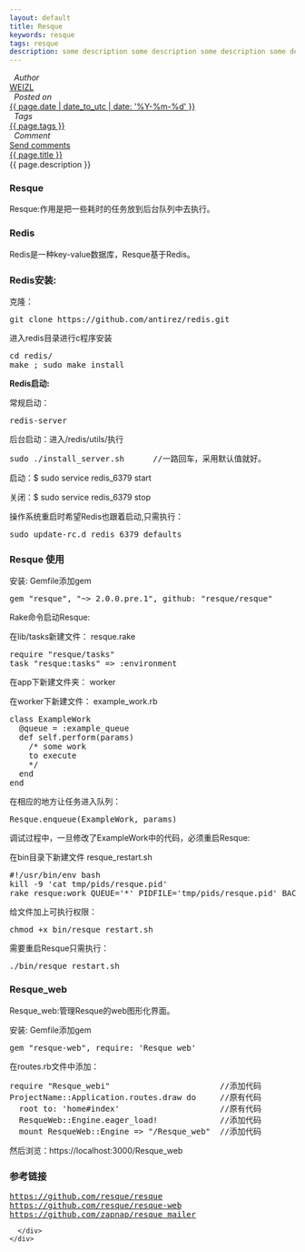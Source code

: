 ```yaml
---
layout: default 
title: Resque
keywords: resque
tags: resque
description: some description some description some description some description
---
```

<div class="article-container">
  <div class="blog-info"> 
    <div class="blog-item-head">
      <div class="blog-item-pencil">
        <i class="fa fa-file-text fa-2x"></i>
      </div>
      <div class="blog-item-author">
        <i class="fa fa-user">&nbsp;&nbsp;Author</i>
        <div class="author-link">
          <a href="/">WEIZL</a>
        </div> 
      </div>
      <div class="blog-item-clock">
        <i class="fa fa-clock-o">&nbsp;&nbsp;Posted on</i>
        <div class="clock-link">
          <a href="/">{{ page.date | date_to_utc | date: '%Y-%m-%d' }}</a>
        </div> 
      </div>
      <div class="blog-item-tags">
        <i class="fa fa-tags">&nbsp;&nbsp;Tags</i>
        <div class="tag-link">
          <a href="/">{{ page.tags }}</a>
        </div> 
      </div>
      <div class="blog-item-comment">
        <i class="fa fa-comment">&nbsp;&nbsp;Comment</i>
        <div class="comment-link">
          <a href="/">Send comments</a>
        </div> 
      </div>
    </div>
    <div class="blog-item-info">
      <div class="blog-item-title"><a href="{{ page.url }}">{{ page.title }}</a></div>
      <div class="blog-item-description">
        {{ page.description }}
      </div>
      <div class="blog-item-content">
        <h3>Resque</h3>
        <p>Resque:作用是把一些耗时的任务放到后台队列中去执行。</p>
        <h3>Redis</h3>
        <p>Redis是一种key-value数据库，Resque基于Redis。</p>
        <h3>Redis安装:</h3>
        <p>克隆：</p>
<pre>
git clone https://github.com/antirez/redis.git
</pre>

<p>进入redis目录进行c程序安装</p>

<pre>
cd redis/ 
make ; sudo make install
</pre>

<p><b>Redis启动:</b></p>
<p>常规启动：</p>

<pre>
redis-server
</pre>

<p>后台启动：进入/redis/utils/执行</p>

<pre>
sudo ./install_server.sh      //一路回车，采用默认值就好。
</pre>

<p>启动：$ sudo service redis_6379 start</p>
<p>关闭：$ sudo service redis_6379 stop</p>
<p>操作系统重启时希望Redis也跟着启动,只需执行：</p>

<pre>
sudo update-rc.d redis_6379 defaults
</pre>

<h3>Resque 使用</h3>
<p>安装: Gemfile添加gem</p> 

<pre>
gem "resque", "~> 2.0.0.pre.1", github: "resque/resque"
</pre>

<p>Rake命令启动Resque:</p>
<p>在lib/tasks新建文件： resque.rake</p>

<pre>
require "resque/tasks" 
task "resque:tasks" => :environment
</pre>

<p>在app下新建文件夹： worker</p>
<p>在worker下新建文件： example_work.rb</p>

<pre>
class ExampleWork 
  @queue = :example_queue
  def self.perform(params)
    /* some work
    to execute 
    */
  end  
end 
</pre>

<p>在相应的地方让任务进入队列：</p>

<pre>
Resque.enqueue(ExampleWork, params)
</pre>

<p>调试过程中，一旦修改了ExampleWork中的代码，必须重启Resque:</p>
<p>在bin目录下新建文件 resque_restart.sh </p>

<pre>
#!/usr/bin/env bash
kill -9 'cat tmp/pids/resque.pid' 
rake resque:work QUEUE='*' PIDFILE='tmp/pids/resque.pid' BACKGROUND=yes
</pre>

<p>给文件加上可执行权限： </p>

<pre>
chmod +x bin/resque_restart.sh
</pre>

<p>需要重启Resque只需执行：</p>

<pre>
./bin/resque_restart.sh
</pre>

<h3>Resque_web</h3>
<p>Resque_web:管理Resque的web图形化界面。</p>
<p>安装: Gemfile添加gem</p>

<pre>
gem "resque-web", require: 'Resque_web' 
</pre>

<p>在routes.rb文件中添加：</p>

<pre>
require "Resque_webi"                       //添加代码
ProjectName::Application.routes.draw do     //原有代码
  root to: 'home#index'                     //原有代码
  ResqueWeb::Engine.eager_load!             //添加代码
  mount ResqueWeb::Engine => "/Resque_web"  //添加代码
</pre>

<p>然后浏览：https://localhost:3000/Resque_web</p>
<h3>参考链接</h3>

<pre>
<a href="https://github.com/resque/resque">https://github.com/resque/resque</a>
<a href="https://github.com/resque/resque-web ">https://github.com/resque/resque-web</a>
<a href="http://railscasts.com/episodes/271-resque">https://github.com/zapnap/resque_mailer</a>
</pre>

      </div>
    </div>
  </div>
</div>
